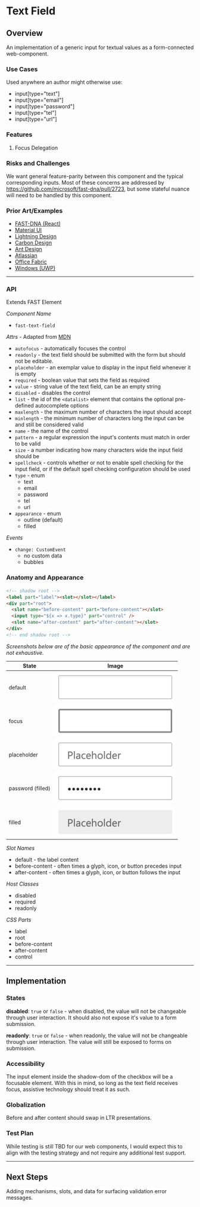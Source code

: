# Text Field

## Overview

An implementation of a generic input for textual values as a form-connected web-component.

### Use Cases

Used anywhere an author might otherwise use:
- input[type="text"]
- input[type="email"]
- input[type="password"]
- input[type="tel"]
- input[type="url"]

### Features

1. Focus Delegation

### Risks and Challenges

We want general feature-parity between this component and the typical corresponding inputs. Most of these concerns are addressed by https://github.com/microsoft/fast-dna/pull/2723, but some stateful nuance will need to be handled by this component.

### Prior Art/Examples

- [FAST-DNA (React)](https://explore.fast.design/components/text-field)
- [Material UI](https://material-ui.com/components/text-fields/)
- [Lightning Design](https://www.lightningdesignsystem.com/components/input/)
- [Carbon Design](https://www.carbondesignsystem.com/components/text-input/code)
- [Ant Design](https://ant.design/components/input/)
- [Atlassian](https://atlaskit.atlassian.com/packages/core/textfield)
- [Office Fabric](https://developer.microsoft.com/en-us/fabric#/controls/web/textfield)
- [Windows (UWP)](https://docs.microsoft.com/en-us/windows/uwp/design/controls-and-patterns/text-box)

---

### API

Extends FAST Element

*Component Name*
- `fast-text-field`

*Attrs* - Adapted from [MDN](https://developer.mozilla.org/en-US/docs/Web/HTML/Element/input/text)
- `autofocus` - automatically focuses the control
- `readonly` - the text field should be submitted with the form but should not be editable.
- `placeholder` - an exemplar value to display in the input field whenever it is empty
- `required` - boolean value that sets the field as required
- `value` - string value of the text field, can be an empty string
- `disabled` - disables the control
- `list` - the id of the `<datalist>` element that contains the optional pre-defined autocomplete options
- `maxlength`	- the maximum number of characters the input should accept
- `minlength` -	the minimum number of characters long the input can be and still be considered valid
- `name` - the name of the control
- `pattern` - a regular expression the input's contents must match in order to be valid
- `size` - a number indicating how many characters wide the input field should be
- `spellcheck` - controls whether or not to enable spell checking for the input field, or if the default spell checking configuration should be used
- `type` - enum
  - text
  - email
  - password
  - tel
  - url
- `appearance` - enum
  - outline (default)
  - filled

*Events*
- `change: CustomEvent`
  - no custom data
  - bubbles

### Anatomy and Appearance

```HTML
<!-- shadow root -->
<label part="label"><slot></slot></label>
<div part="root">
  <slot name="before-content" part="before-content"></slot>
  <input type="${x => x.type}" part="control" />
  <slot name="after-content" part="after-content"></slot>
</div>
<!-- end shadow root -->
```


*Screenshots below are of the basic appearance of the component and are not exhaustive.*

| State | Image |
| ----- | ----- |
| default | ![](./images/text-field.png) |
| focus | ![](./images/text-field-focus.png)
| placeholder | ![](./images/text-field-placeholder.png)
| password (filled) | ![](./images/text-field-password.png)
| filled | ![](./images/text-field-filled.png)

*Slot Names*
- default - the label content
- before-content - often times a glyph, icon, or button precedes input
- after-content - often times a glyph, icon, or button follows the input

*Host Classes*
- disabled
- required
- readonly

*CSS Parts*
- label
- root
- before-content
- after-content
- control

---

## Implementation

### States

**disabled**: `true` or `false` - when disabled, the value will not be changeable through user interaction. It should also not expose it's value to a form submission.

**readonly**: `true` or `false` - when readonly, the value will not be changeable through user interaction. The value will still be exposed to forms on submission.

### Accessibility

The input element inside the shadow-dom of the checkbox will be a focusable element. With this in mind, so long as the text field receives focus, assistive technology should treat it as such.

### Globalization

Before and after content should swap in LTR presentations.

### Test Plan

While testing is still TBD for our web components, I would expect this to align with the testing strategy and not require any additional test support.

---

## Next Steps
Adding mechanisms, slots, and data for surfacing validation error messages.
